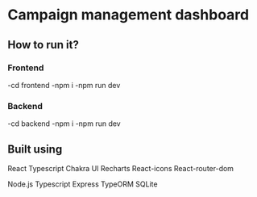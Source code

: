 
# Campaign management dashboard

## How to run it?

### Frontend
-cd frontend
-npm i
-npm run dev

### Backend
-cd backend
-npm i
-npm run dev


## Built using
React
    Typescript
    Chakra UI
    Recharts
    React-icons
    React-router-dom

Node.js
    Typescript
    Express
    TypeORM
    SQLite